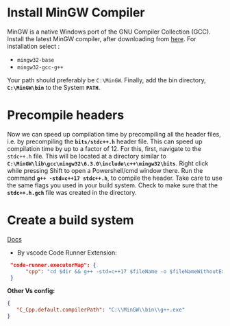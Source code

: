 # Install MinGW Compiler

MinGW is a native Windows port of the GNU Compiler Collection (GCC). Install the
latest MinGW compiler, after downloading from
[here](https://sourceforge.net/projects/mingw/). For installation select :

-  `mingw32-base`
-  `mingw32-gcc-g++`

Your path should preferably be `C:\MinGW`. Finally, add the bin directory,
**`C:\MinGW\bin`** to the System **`PATH`**.

# Precompile headers

Now we can speed up compilation time by precompiling all the header files, i.e.
by precompiling the **`bits/stdc++.h`** header file. This can speed up
compilation time by up to a factor of 12. For this, first, navigate to the
`stdc++.h` file. This will be located at a directory similar to
**`C:\MinGW\lib\gcc\mingw32\6.3.0\include\c++\mingw32\bits`**. Right click while
pressing Shift to open a Powershell/cmd window there. Run the command
**`g++ -std=c++17 stdc++.h`**, to compile the header. Take care to use the same
flags you used in your build system. Check to make sure that the
**`stdc++.h.gch`** file was created in the directory.

# Create a build system

[Docs](https://www.geeksforgeeks.org/compiling-with-g-plus-plus/)

-  By vscode Code Runner Extension:

```json
 "code-runner.executorMap": {
      "cpp": "cd $dir && g++ -std=c++17 $fileName -o $fileNameWithoutExt && $dir$fileNameWithoutExt",
 }
```

**Other Vs config:**

```json
{
   "C_Cpp.default.compilerPath": "C:\\MinGW\\bin\\g++.exe"
}
```
